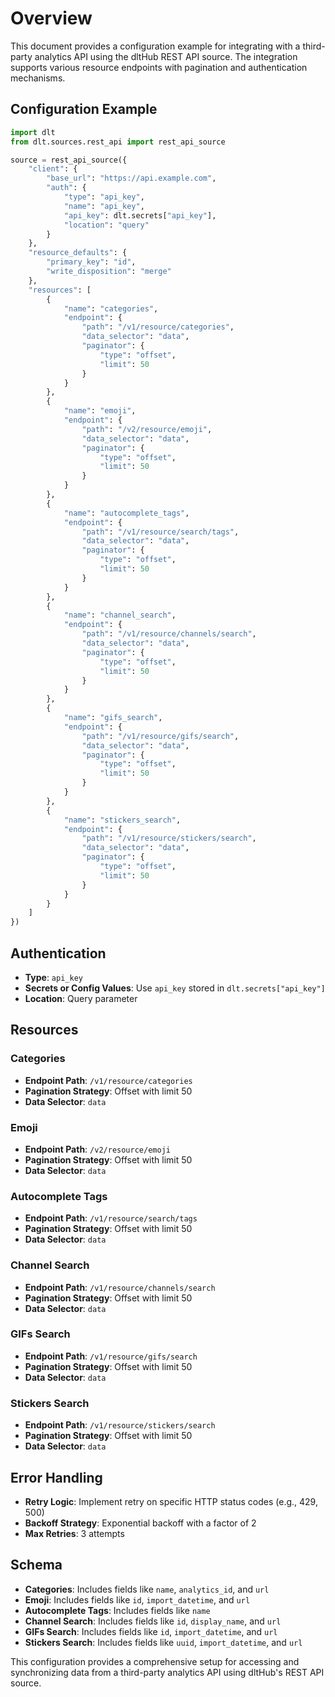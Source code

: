 # Overview

This document provides a configuration example for integrating with a third-party analytics API using the dltHub REST API source. The integration supports various resource endpoints with pagination and authentication mechanisms.

## Configuration Example

```python
import dlt
from dlt.sources.rest_api import rest_api_source

source = rest_api_source({
    "client": {
        "base_url": "https://api.example.com",
        "auth": {
            "type": "api_key",
            "name": "api_key",
            "api_key": dlt.secrets["api_key"],
            "location": "query"
        }
    },
    "resource_defaults": {
        "primary_key": "id",
        "write_disposition": "merge"
    },
    "resources": [
        {
            "name": "categories",
            "endpoint": {
                "path": "/v1/resource/categories",
                "data_selector": "data",
                "paginator": {
                    "type": "offset",
                    "limit": 50
                }
            }
        },
        {
            "name": "emoji",
            "endpoint": {
                "path": "/v2/resource/emoji",
                "data_selector": "data",
                "paginator": {
                    "type": "offset",
                    "limit": 50
                }
            }
        },
        {
            "name": "autocomplete_tags",
            "endpoint": {
                "path": "/v1/resource/search/tags",
                "data_selector": "data",
                "paginator": {
                    "type": "offset",
                    "limit": 50
                }
            }
        },
        {
            "name": "channel_search",
            "endpoint": {
                "path": "/v1/resource/channels/search",
                "data_selector": "data",
                "paginator": {
                    "type": "offset",
                    "limit": 50
                }
            }
        },
        {
            "name": "gifs_search",
            "endpoint": {
                "path": "/v1/resource/gifs/search",
                "data_selector": "data",
                "paginator": {
                    "type": "offset",
                    "limit": 50
                }
            }
        },
        {
            "name": "stickers_search",
            "endpoint": {
                "path": "/v1/resource/stickers/search",
                "data_selector": "data",
                "paginator": {
                    "type": "offset",
                    "limit": 50
                }
            }
        }
    ]
})
```

## Authentication

- **Type**: `api_key`
- **Secrets or Config Values**: Use `api_key` stored in `dlt.secrets["api_key"]`
- **Location**: Query parameter

## Resources

### Categories
- **Endpoint Path**: `/v1/resource/categories`
- **Pagination Strategy**: Offset with limit 50
- **Data Selector**: `data`

### Emoji
- **Endpoint Path**: `/v2/resource/emoji`
- **Pagination Strategy**: Offset with limit 50
- **Data Selector**: `data`

### Autocomplete Tags
- **Endpoint Path**: `/v1/resource/search/tags`
- **Pagination Strategy**: Offset with limit 50
- **Data Selector**: `data`

### Channel Search
- **Endpoint Path**: `/v1/resource/channels/search`
- **Pagination Strategy**: Offset with limit 50
- **Data Selector**: `data`

### GIFs Search
- **Endpoint Path**: `/v1/resource/gifs/search`
- **Pagination Strategy**: Offset with limit 50
- **Data Selector**: `data`

### Stickers Search
- **Endpoint Path**: `/v1/resource/stickers/search`
- **Pagination Strategy**: Offset with limit 50
- **Data Selector**: `data`

## Error Handling

- **Retry Logic**: Implement retry on specific HTTP status codes (e.g., 429, 500)
- **Backoff Strategy**: Exponential backoff with a factor of 2
- **Max Retries**: 3 attempts

## Schema

- **Categories**: Includes fields like `name`, `analytics_id`, and `url`
- **Emoji**: Includes fields like `id`, `import_datetime`, and `url`
- **Autocomplete Tags**: Includes fields like `name`
- **Channel Search**: Includes fields like `id`, `display_name`, and `url`
- **GIFs Search**: Includes fields like `id`, `import_datetime`, and `url`
- **Stickers Search**: Includes fields like `uuid`, `import_datetime`, and `url`

This configuration provides a comprehensive setup for accessing and synchronizing data from a third-party analytics API using dltHub's REST API source.